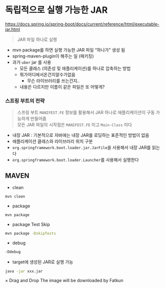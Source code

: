 #  독립적으로 실행 가능한 JAR
https://docs.spring.io/spring-boot/docs/current/reference/html/executable-jar.html
> JAR 파일 하나로 실행  
- mvn package를 하면 실행 가능한 ​JAR 파일 “하나가"​ 생성 됨
- spring-maven-plugin이 해주는 일 (패키징)  
- 과거 `uber` jar 를 사용  
  - 모든 클래스 (의존성 및 애플리케이션)를 하나로 압축하는 방법
  - 뭐가어디에서온건지알수가없음
    - 무슨 라이브러리를 쓰는건지..
  - 내용은 다르지만 이름이 같은 파일은 또 어떻게?

### 스프링 부트의 전략
> 스프링 부트 `MANIFEST.FE` 정보를 활용해서 JAR 하나로 애플리케이션이 구동 가능하게 만들어줌  
> 모든 JAR 파일의 시작점은 `MANIFEST.FE` 이고 `Main-Class` 이다  
- 내장 JAR : 기본적으로 자바에는 내장 JAR를 로딩하는 ​표준적인 방법이 없음​
- 애플리케이션 클래스와 라이브러리 위치 구분
- `org.springframework.boot.loader.jar.JarFile`을 사용해서 내장 JAR를 읽는다
- `org.springframework.boot.loader.Launcher`를 사용해서 실행한다

## MAVEN
- clean
```bash
mvn clean
```

- package
```bash
mvn package
```

- package Test Skip
```bash
mvn package -DskipTests
```

- debug
```bash
-Ddebug
```

- target에 생성된 JAR로 실행 가능
```bash
java -jar xxx.jar
```
×
Drag and Drop
The image will be downloaded by Fatkun